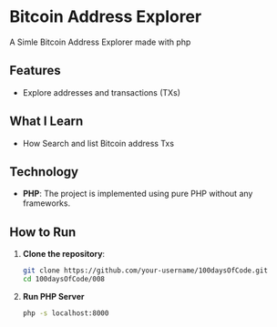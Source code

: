 # Bitcoin Address Explorer

A Simle Bitcoin Address Explorer made with php

## Features

- Explore addresses and transactions (TXs)

## What I Learn

- How Search and list Bitcoin address Txs

## Technology

- **PHP**: The project is implemented using pure PHP without any frameworks.

## How to Run

1. **Clone the repository**:
    ```bash
    git clone https://github.com/your-username/100daysOfCode.git
    cd 100daysOfCode/008
    ```
2. **Run PHP Server**

    ```bash
    php -s localhost:8000
    ```